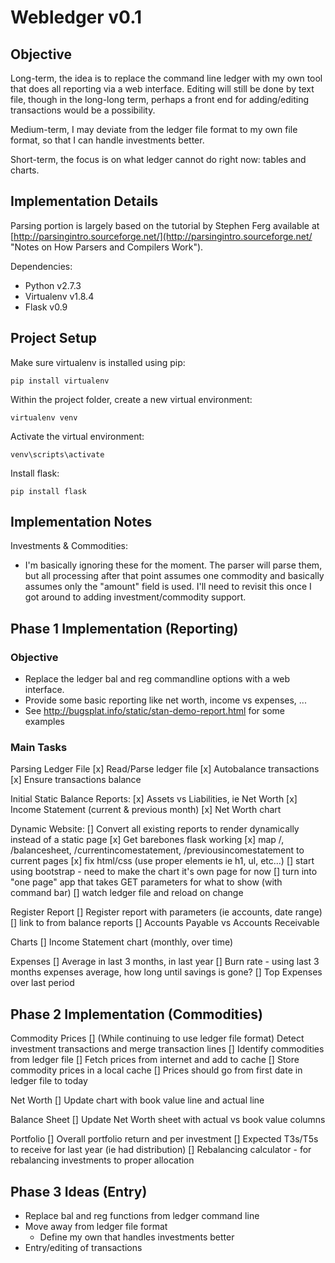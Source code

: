 Webledger v0.1
==============

Objective
---------

Long-term, the idea is to replace the command line ledger with my own tool that
does all reporting via a web interface. Editing will still be done by text file,
though in the long-long term, perhaps a front end for adding/editing 
transactions would be a possibility.

Medium-term, I may deviate from the ledger file format to my own file format,
so that I can handle investments better.

Short-term, the focus is on what ledger cannot do right now: tables and charts.


Implementation Details
----------------------

Parsing portion is largely based on the tutorial by Stephen Ferg available at
[http://parsingintro.sourceforge.net/](http://parsingintro.sourceforge.net/ 
"Notes on How Parsers and Compilers Work").

Dependencies:

*	Python v2.7.3
*	Virtualenv v1.8.4
*	Flask v0.9


Project Setup
-------------

Make sure virtualenv is installed using pip:

	pip install virtualenv

Within the project folder, create a new virtual environment:

	virtualenv venv

Activate the virtual environment:

	venv\scripts\activate

Install flask:

	pip install flask



Implementation Notes
--------------------

Investments & Commodities:
*	I'm basically ignoring these for the moment. The parser will parse them,
but all processing after that point assumes one commodity and basically assumes
only the "amount" field is used. I'll need to revisit this once I got around
to adding investment/commodity support.



Phase 1 Implementation (Reporting)
----------------------

### Objective

*	Replace the ledger bal and reg commandline options with a web interface.
*	Provide some basic reporting like net worth, income vs expenses, ...
*	See http://bugsplat.info/static/stan-demo-report.html for some examples

### Main Tasks

Parsing Ledger File
[x] Read/Parse ledger file
[x] Autobalance transactions
[x] Ensure transactions balance

Initial Static Balance Reports:
[x] Assets vs Liabilities, ie Net Worth
[x] Income Statement (current & previous month)
[x] Net Worth chart

Dynamic Website:
[] Convert all existing reports to render dynamically instead of a static page
	[x] Get barebones flask working
	[x] map /, /balancesheet, /currentincomestatement, /previousincomestatement to current pages
	[x] fix html/css (use proper elements ie h1, ul, etc...)
	[] start using bootstrap
		- need to make the chart it's own page for now
	[] turn into "one page" app that takes GET parameters for what to show (with command bar)
	[] watch ledger file and reload on change

Register Report
[] Register report with parameters (ie accounts, date range)
	[] link to from balance reports
[] Accounts Payable vs Accounts Receivable

Charts
[] Income Statement chart (monthly, over time)

Expenses
[] Average in last 3 months, in last year
[] Burn rate - using last 3 months expenses average, how long until savings is gone?
[] Top Expenses over last period



Phase 2 Implementation (Commodities)
----------------------

Commodity Prices
[] (While continuing to use ledger file format) Detect investment transactions and merge transaction lines
[] Identify commodities from ledger file
[] Fetch prices from internet and add to cache
	[] Store commodity prices in a local cache
	[] Prices should go from first date in ledger file to today

Net Worth
[] Update chart with book value line and actual line

Balance Sheet
[] Update Net Worth sheet with actual vs book value columns

Portfolio
[] Overall portfolio return and per investment
[] Expected T3s/T5s to receive for last year (ie had distribution)
[] Rebalancing calculator - for rebalancing investments to proper allocation



Phase 3 Ideas (Entry)
-------------

- Replace bal and reg functions from ledger command line
- Move away from ledger file format
	- Define my own that handles investments better
- Entry/editing of transactions